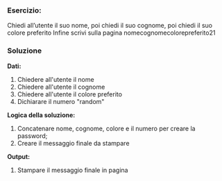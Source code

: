 ### Esercizio:
Chiedi all’utente il suo nome,
poi chiedi il suo cognome,
poi chiedi il suo colore preferito
Infine scrivi sulla pagina nomecognomecolorepreferito21

### Soluzione

**Dati:**
1. Chiedere all'utente il nome
2. Chiedere all'utente il cognome
3. Chiedere all'utente il colore preferito
4. Dichiarare il numero "random"

**Logica della soluzione:**
1. Concatenare nome, cognome, colore e il numero per creare la password;
2. Creare il messaggio finale da stampare

**Output:**
1. Stampare il messaggio finale in pagina